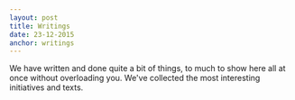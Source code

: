 ```yaml
---
layout: post
title: Writings
date: 23-12-2015
anchor: writings
---
```

We have written and done quite a bit of things, to much to show here all at once without overloading you. We've collected the most interesting initiatives and texts.

